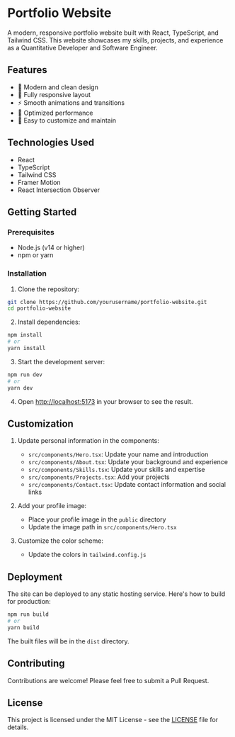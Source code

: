 # Portfolio Website

A modern, responsive portfolio website built with React, TypeScript, and Tailwind CSS. This website showcases my skills, projects, and experience as a Quantitative Developer and Software Engineer.

## Features

- 🎨 Modern and clean design
- 📱 Fully responsive layout
- ⚡ Smooth animations and transitions
- 🎯 Optimized performance
- 📝 Easy to customize and maintain

## Technologies Used

- React
- TypeScript
- Tailwind CSS
- Framer Motion
- React Intersection Observer

## Getting Started

### Prerequisites

- Node.js (v14 or higher)
- npm or yarn

### Installation

1. Clone the repository:
```bash
git clone https://github.com/yourusername/portfolio-website.git
cd portfolio-website
```

2. Install dependencies:
```bash
npm install
# or
yarn install
```

3. Start the development server:
```bash
npm run dev
# or
yarn dev
```

4. Open [http://localhost:5173](http://localhost:5173) in your browser to see the result.

## Customization

1. Update personal information in the components:
   - `src/components/Hero.tsx`: Update your name and introduction
   - `src/components/About.tsx`: Update your background and experience
   - `src/components/Skills.tsx`: Update your skills and expertise
   - `src/components/Projects.tsx`: Add your projects
   - `src/components/Contact.tsx`: Update contact information and social links

2. Add your profile image:
   - Place your profile image in the `public` directory
   - Update the image path in `src/components/Hero.tsx`

3. Customize the color scheme:
   - Update the colors in `tailwind.config.js`

## Deployment

The site can be deployed to any static hosting service. Here's how to build for production:

```bash
npm run build
# or
yarn build
```

The built files will be in the `dist` directory.

## Contributing

Contributions are welcome! Please feel free to submit a Pull Request.

## License

This project is licensed under the MIT License - see the [LICENSE](LICENSE) file for details. 